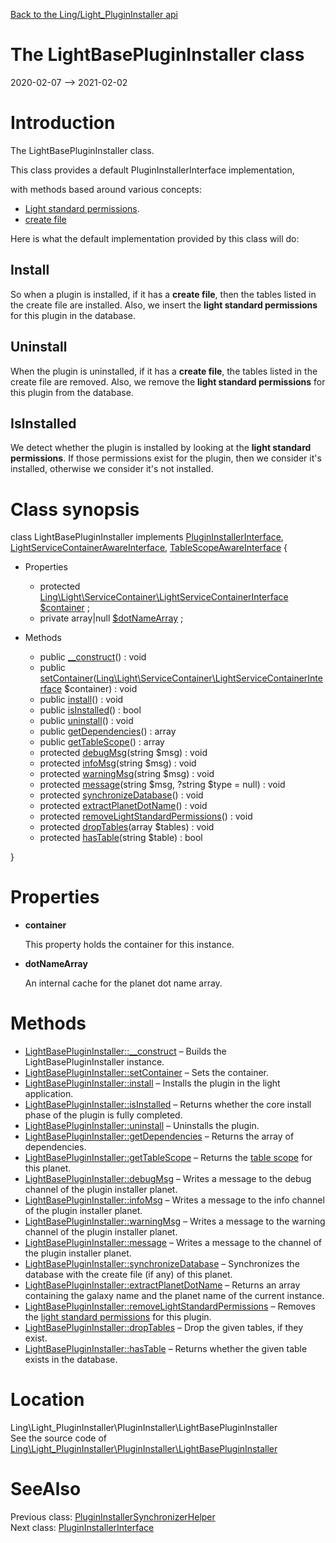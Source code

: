 [Back to the Ling/Light_PluginInstaller api](https://github.com/lingtalfi/Light_PluginInstaller/blob/master/doc/api/Ling/Light_PluginInstaller.md)



The LightBasePluginInstaller class
================
2020-02-07 --> 2021-02-02






Introduction
============

The LightBasePluginInstaller class.

This class provides a default PluginInstallerInterface implementation,

with methods based around various concepts:

- [Light standard permissions](https://github.com/lingtalfi/TheBar/blob/master/discussions/light-standard-permissions.md).
- [create file](https://github.com/lingtalfi/TheBar/blob/master/discussions/create-file.md)


Here is what the default implementation provided by this class will do:

Install
---------
So when a plugin is installed, if it has a **create file**, then the tables listed in the create file are installed.
Also, we insert the **light standard permissions** for this plugin in the database.

Uninstall
---------
When the plugin is uninstalled, if it has a **create file**, the tables listed in the create file are removed.
Also, we remove the **light standard permissions** for this plugin from the database.


IsInstalled
---------
We detect whether the plugin is installed by looking at the **light standard permissions**.
If those permissions exist for the plugin, then we consider it's installed, otherwise we consider it's not installed.



Class synopsis
==============


class <span class="pl-k">LightBasePluginInstaller</span> implements [PluginInstallerInterface](https://github.com/lingtalfi/Light_PluginInstaller/blob/master/doc/api/Ling/Light_PluginInstaller/PluginInstaller/PluginInstallerInterface.md), [LightServiceContainerAwareInterface](https://github.com/lingtalfi/Light/blob/master/doc/api/Ling/Light/ServiceContainer/LightServiceContainerAwareInterface.md), [TableScopeAwareInterface](https://github.com/lingtalfi/Light_PluginInstaller/blob/master/doc/api/Ling/Light_PluginInstaller/TableScope/TableScopeAwareInterface.md) {

- Properties
    - protected [Ling\Light\ServiceContainer\LightServiceContainerInterface](https://github.com/lingtalfi/Light/blob/master/doc/api/Ling/Light/ServiceContainer/LightServiceContainerInterface.md) [$container](#property-container) ;
    - private array|null [$dotNameArray](#property-dotNameArray) ;

- Methods
    - public [__construct](https://github.com/lingtalfi/Light_PluginInstaller/blob/master/doc/api/Ling/Light_PluginInstaller/PluginInstaller/LightBasePluginInstaller/__construct.md)() : void
    - public [setContainer](https://github.com/lingtalfi/Light_PluginInstaller/blob/master/doc/api/Ling/Light_PluginInstaller/PluginInstaller/LightBasePluginInstaller/setContainer.md)([Ling\Light\ServiceContainer\LightServiceContainerInterface](https://github.com/lingtalfi/Light/blob/master/doc/api/Ling/Light/ServiceContainer/LightServiceContainerInterface.md) $container) : void
    - public [install](https://github.com/lingtalfi/Light_PluginInstaller/blob/master/doc/api/Ling/Light_PluginInstaller/PluginInstaller/LightBasePluginInstaller/install.md)() : void
    - public [isInstalled](https://github.com/lingtalfi/Light_PluginInstaller/blob/master/doc/api/Ling/Light_PluginInstaller/PluginInstaller/LightBasePluginInstaller/isInstalled.md)() : bool
    - public [uninstall](https://github.com/lingtalfi/Light_PluginInstaller/blob/master/doc/api/Ling/Light_PluginInstaller/PluginInstaller/LightBasePluginInstaller/uninstall.md)() : void
    - public [getDependencies](https://github.com/lingtalfi/Light_PluginInstaller/blob/master/doc/api/Ling/Light_PluginInstaller/PluginInstaller/LightBasePluginInstaller/getDependencies.md)() : array
    - public [getTableScope](https://github.com/lingtalfi/Light_PluginInstaller/blob/master/doc/api/Ling/Light_PluginInstaller/PluginInstaller/LightBasePluginInstaller/getTableScope.md)() : array
    - protected [debugMsg](https://github.com/lingtalfi/Light_PluginInstaller/blob/master/doc/api/Ling/Light_PluginInstaller/PluginInstaller/LightBasePluginInstaller/debugMsg.md)(string $msg) : void
    - protected [infoMsg](https://github.com/lingtalfi/Light_PluginInstaller/blob/master/doc/api/Ling/Light_PluginInstaller/PluginInstaller/LightBasePluginInstaller/infoMsg.md)(string $msg) : void
    - protected [warningMsg](https://github.com/lingtalfi/Light_PluginInstaller/blob/master/doc/api/Ling/Light_PluginInstaller/PluginInstaller/LightBasePluginInstaller/warningMsg.md)(string $msg) : void
    - protected [message](https://github.com/lingtalfi/Light_PluginInstaller/blob/master/doc/api/Ling/Light_PluginInstaller/PluginInstaller/LightBasePluginInstaller/message.md)(string $msg, ?string $type = null) : void
    - protected [synchronizeDatabase](https://github.com/lingtalfi/Light_PluginInstaller/blob/master/doc/api/Ling/Light_PluginInstaller/PluginInstaller/LightBasePluginInstaller/synchronizeDatabase.md)() : void
    - protected [extractPlanetDotName](https://github.com/lingtalfi/Light_PluginInstaller/blob/master/doc/api/Ling/Light_PluginInstaller/PluginInstaller/LightBasePluginInstaller/extractPlanetDotName.md)() : void
    - protected [removeLightStandardPermissions](https://github.com/lingtalfi/Light_PluginInstaller/blob/master/doc/api/Ling/Light_PluginInstaller/PluginInstaller/LightBasePluginInstaller/removeLightStandardPermissions.md)() : void
    - protected [dropTables](https://github.com/lingtalfi/Light_PluginInstaller/blob/master/doc/api/Ling/Light_PluginInstaller/PluginInstaller/LightBasePluginInstaller/dropTables.md)(array $tables) : void
    - protected [hasTable](https://github.com/lingtalfi/Light_PluginInstaller/blob/master/doc/api/Ling/Light_PluginInstaller/PluginInstaller/LightBasePluginInstaller/hasTable.md)(string $table) : bool

}




Properties
=============

- <span id="property-container"><b>container</b></span>

    This property holds the container for this instance.
    
    

- <span id="property-dotNameArray"><b>dotNameArray</b></span>

    An internal cache for the planet dot name array.
    
    



Methods
==============

- [LightBasePluginInstaller::__construct](https://github.com/lingtalfi/Light_PluginInstaller/blob/master/doc/api/Ling/Light_PluginInstaller/PluginInstaller/LightBasePluginInstaller/__construct.md) &ndash; Builds the LightBasePluginInstaller instance.
- [LightBasePluginInstaller::setContainer](https://github.com/lingtalfi/Light_PluginInstaller/blob/master/doc/api/Ling/Light_PluginInstaller/PluginInstaller/LightBasePluginInstaller/setContainer.md) &ndash; Sets the container.
- [LightBasePluginInstaller::install](https://github.com/lingtalfi/Light_PluginInstaller/blob/master/doc/api/Ling/Light_PluginInstaller/PluginInstaller/LightBasePluginInstaller/install.md) &ndash; Installs the plugin in the light application.
- [LightBasePluginInstaller::isInstalled](https://github.com/lingtalfi/Light_PluginInstaller/blob/master/doc/api/Ling/Light_PluginInstaller/PluginInstaller/LightBasePluginInstaller/isInstalled.md) &ndash; Returns whether the core install phase of the plugin is fully completed.
- [LightBasePluginInstaller::uninstall](https://github.com/lingtalfi/Light_PluginInstaller/blob/master/doc/api/Ling/Light_PluginInstaller/PluginInstaller/LightBasePluginInstaller/uninstall.md) &ndash; Uninstalls the plugin.
- [LightBasePluginInstaller::getDependencies](https://github.com/lingtalfi/Light_PluginInstaller/blob/master/doc/api/Ling/Light_PluginInstaller/PluginInstaller/LightBasePluginInstaller/getDependencies.md) &ndash; Returns the array of dependencies.
- [LightBasePluginInstaller::getTableScope](https://github.com/lingtalfi/Light_PluginInstaller/blob/master/doc/api/Ling/Light_PluginInstaller/PluginInstaller/LightBasePluginInstaller/getTableScope.md) &ndash; Returns the [table scope](https://github.com/lingtalfi/TheBar/blob/master/discussions/table-scope.md) for this planet.
- [LightBasePluginInstaller::debugMsg](https://github.com/lingtalfi/Light_PluginInstaller/blob/master/doc/api/Ling/Light_PluginInstaller/PluginInstaller/LightBasePluginInstaller/debugMsg.md) &ndash; Writes a message to the debug channel of the plugin installer planet.
- [LightBasePluginInstaller::infoMsg](https://github.com/lingtalfi/Light_PluginInstaller/blob/master/doc/api/Ling/Light_PluginInstaller/PluginInstaller/LightBasePluginInstaller/infoMsg.md) &ndash; Writes a message to the info channel of the plugin installer planet.
- [LightBasePluginInstaller::warningMsg](https://github.com/lingtalfi/Light_PluginInstaller/blob/master/doc/api/Ling/Light_PluginInstaller/PluginInstaller/LightBasePluginInstaller/warningMsg.md) &ndash; Writes a message to the warning channel of the plugin installer planet.
- [LightBasePluginInstaller::message](https://github.com/lingtalfi/Light_PluginInstaller/blob/master/doc/api/Ling/Light_PluginInstaller/PluginInstaller/LightBasePluginInstaller/message.md) &ndash; Writes a message to the channel of the plugin installer planet.
- [LightBasePluginInstaller::synchronizeDatabase](https://github.com/lingtalfi/Light_PluginInstaller/blob/master/doc/api/Ling/Light_PluginInstaller/PluginInstaller/LightBasePluginInstaller/synchronizeDatabase.md) &ndash; Synchronizes the database with the create file (if any) of this planet.
- [LightBasePluginInstaller::extractPlanetDotName](https://github.com/lingtalfi/Light_PluginInstaller/blob/master/doc/api/Ling/Light_PluginInstaller/PluginInstaller/LightBasePluginInstaller/extractPlanetDotName.md) &ndash; Returns an array containing the galaxy name and the planet name of the current instance.
- [LightBasePluginInstaller::removeLightStandardPermissions](https://github.com/lingtalfi/Light_PluginInstaller/blob/master/doc/api/Ling/Light_PluginInstaller/PluginInstaller/LightBasePluginInstaller/removeLightStandardPermissions.md) &ndash; Removes the [light standard permissions](https://github.com/lingtalfi/TheBar/blob/master/discussions/light-standard-permissions.md) for this plugin.
- [LightBasePluginInstaller::dropTables](https://github.com/lingtalfi/Light_PluginInstaller/blob/master/doc/api/Ling/Light_PluginInstaller/PluginInstaller/LightBasePluginInstaller/dropTables.md) &ndash; Drop the given tables, if they exist.
- [LightBasePluginInstaller::hasTable](https://github.com/lingtalfi/Light_PluginInstaller/blob/master/doc/api/Ling/Light_PluginInstaller/PluginInstaller/LightBasePluginInstaller/hasTable.md) &ndash; Returns whether the given table exists in the database.





Location
=============
Ling\Light_PluginInstaller\PluginInstaller\LightBasePluginInstaller<br>
See the source code of [Ling\Light_PluginInstaller\PluginInstaller\LightBasePluginInstaller](https://github.com/lingtalfi/Light_PluginInstaller/blob/master/PluginInstaller/LightBasePluginInstaller.php)



SeeAlso
==============
Previous class: [PluginInstallerSynchronizerHelper](https://github.com/lingtalfi/Light_PluginInstaller/blob/master/doc/api/Ling/Light_PluginInstaller/Helper/PluginInstallerSynchronizerHelper.md)<br>Next class: [PluginInstallerInterface](https://github.com/lingtalfi/Light_PluginInstaller/blob/master/doc/api/Ling/Light_PluginInstaller/PluginInstaller/PluginInstallerInterface.md)<br>
